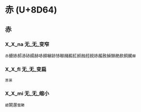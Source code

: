 # 赤 (U+8D64)

## 赤

### X_X_na 无_无_变窄
`赤`赯捇郝浾硳䞕赫哧頳嚇䤲㤸㬨赭赮䞑赪赨䞓䚂焃赧赦赬懗赩赥䞒䞔`爀`

### X_X_fl 无_无_变扁
`䓇㫱`

### X_X_mi 无_无_缩小
`䞰`䦝㬄`螫䬉`